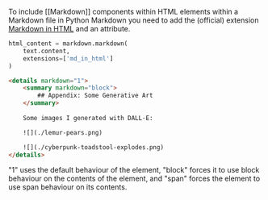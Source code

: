 To include [[Markdown]] components within HTML elements within a Markdown file in Python Markdown you need to add the (official) extension [Markdown in HTML](https://python-markdown.github.io/extensions/md_in_html/#markdown-in-html "Permanent link") and an attribute.

```python
html_content = markdown.markdown(
	text.content,
	extensions=['md_in_html']
)
```

```html
<details markdown="1">
    <summary markdown="block">
		## Appendix: Some Generative Art
	</summary>
	
	Some images I generated with DALL·E:

	![](./lemur-pears.png)

	![](./cyberpunk-toadstool-explodes.png)
</details>
```

"1" uses the default behaviour of the element, "block" forces it to use block behaviour on the contents of the element, and "span" forces the element to use span behaviour on its contents.
